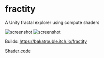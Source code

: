 # fractity
A Unity fractal explorer using compute shaders

![screenshot](./Screenshots/img1.jpg) ![screenshot](./Screenshots/img2.jpg)

Builds: https://bakatrouble.itch.io/fractity

[Shader code](./Assets/Shaders)
